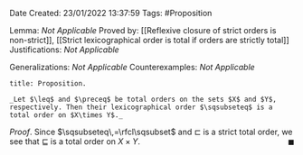 <div class="topSpace"></div>

Date Created: 23/01/2022 13:37:59
Tags: #Proposition

Lemma: _Not Applicable_
Proved by: [[Reflexive closure of strict orders is non-strict]], [[Strict lexicographical order is total if orders are strictly total]]
Justifications: _Not Applicable_

Generalizations: _Not Applicable_
Counterexamples: _Not Applicable_

``` ad-Proposition
title: Proposition.

_Let $\leq$ and $\preceq$ be total orders on the sets $X$ and $Y$, respectively. Then their lexicographical order $\sqsubseteq$ is a total order on $X\times Y$._

```

_Proof_. Since $\sqsubseteq\,=\rfcl\sqsubset$ and $\sqsubset$ is a strict total order, we see that $\sqsubseteq$ is a total order on $X\times Y$.<span style="float:right;">$\blacksquare$</span>
